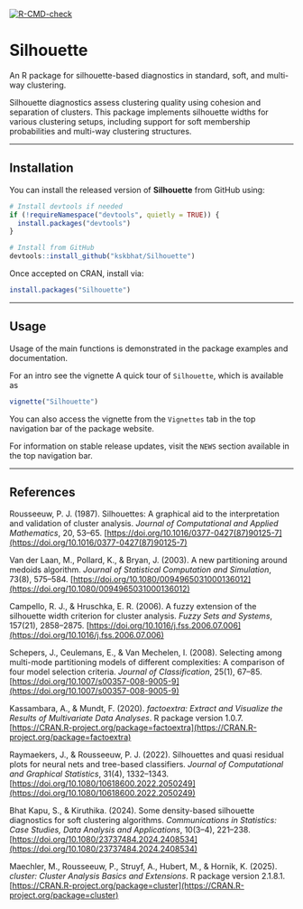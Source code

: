 <!-- badges: start -->
[![R-CMD-check](https://github.com/kskbhat/Silhouette/actions/workflows/R-CMD-check.yaml/badge.svg)](https://github.com/kskbhat/Silhouette/actions/workflows/R-CMD-check.yaml)
<!-- badges: end -->

# Silhouette

An R package for silhouette-based diagnostics in standard, soft, and multi-way clustering.

Silhouette diagnostics assess clustering quality using cohesion and separation of clusters. This package implements silhouette widths for various clustering setups, including support for soft membership probabilities and multi-way clustering structures.

---

## Installation

You can install the released version of **Silhouette** from GitHub using:

```r
# Install devtools if needed
if (!requireNamespace("devtools", quietly = TRUE)) {
  install.packages("devtools")
}

# Install from GitHub
devtools::install_github("kskbhat/Silhouette")
```

Once accepted on CRAN, install via:

```r
install.packages("Silhouette")
```

---

## Usage

Usage of the main functions is demonstrated in the package examples and documentation.

For an intro see the vignette A quick tour of `Silhouette`, which is available as

```r
vignette("Silhouette")
```

You can also access the vignette from the `Vignettes` tab in the top navigation bar of the package website.

For information on stable release updates, visit the `NEWS` section available in the top navigation bar.

---

## References

Rousseeuw, P. J. (1987). Silhouettes: A graphical aid to the interpretation and validation of cluster analysis. *Journal of Computational and Applied Mathematics*, 20, 53–65. [https://doi.org/10.1016/0377-0427(87)90125-7](https://doi.org/10.1016/0377-0427(87)90125-7)

Van der Laan, M., Pollard, K., & Bryan, J. (2003). A new partitioning around medoids algorithm. *Journal of Statistical Computation and Simulation*, 73(8), 575–584. [https://doi.org/10.1080/0094965031000136012](https://doi.org/10.1080/0094965031000136012)

Campello, R. J., & Hruschka, E. R. (2006). A fuzzy extension of the silhouette width criterion for cluster analysis. *Fuzzy Sets and Systems*, 157(21), 2858–2875. [https://doi.org/10.1016/j.fss.2006.07.006](https://doi.org/10.1016/j.fss.2006.07.006)

Schepers, J., Ceulemans, E., & Van Mechelen, I. (2008). Selecting among multi-mode partitioning models of different complexities: A comparison of four model selection criteria. *Journal of Classification*, 25(1), 67–85. [https://doi.org/10.1007/s00357-008-9005-9](https://doi.org/10.1007/s00357-008-9005-9)

Kassambara, A., & Mundt, F. (2020). *factoextra: Extract and Visualize the Results of Multivariate Data Analyses*. R package version 1.0.7. [https://CRAN.R-project.org/package=factoextra](https://CRAN.R-project.org/package=factoextra)

Raymaekers, J., & Rousseeuw, P. J. (2022). Silhouettes and quasi residual plots for neural nets and tree-based classifiers. *Journal of Computational and Graphical Statistics*, 31(4), 1332–1343. [https://doi.org/10.1080/10618600.2022.2050249](https://doi.org/10.1080/10618600.2022.2050249)

Bhat Kapu, S., & Kiruthika. (2024). Some density-based silhouette diagnostics for soft clustering algorithms. *Communications in Statistics: Case Studies, Data Analysis and Applications*, 10(3–4), 221–238. [https://doi.org/10.1080/23737484.2024.2408534](https://doi.org/10.1080/23737484.2024.2408534)

Maechler, M., Rousseeuw, P., Struyf, A., Hubert, M., & Hornik, K. (2025). *cluster: Cluster Analysis Basics and Extensions*. R package version 2.1.8.1. [https://CRAN.R-project.org/package=cluster](https://CRAN.R-project.org/package=cluster)
